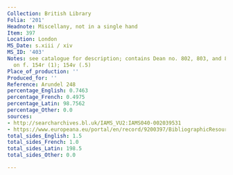 ```yaml
---
Collection: British Library
Folia: '201'
Headnote: Miscellany, not in a single hand
Item: 397
Location: London
MS_Date: s.xiii / xiv
MS_ID: '403'
Notes: see catalogue for description; contains Dean no. 802, 803, and 812 ; English
  on f. 154r (1); 154v (.5)
Place_of_production: ''
Produced_for: ''
Reference: Arundel 248
percentage_English: 0.7463
percentage_French: 0.4975
percentage_Latin: 98.7562
percentage_Other: 0.0
sources:
- http://searcharchives.bl.uk/IAMS_VU2:IAMS040-002039531
- https://www.europeana.eu/portal/en/record/9200397/BibliographicResource_3000126280575.html
total_sides_English: 1.5
total_sides_French: 1.0
total_sides_Latin: 198.5
total_sides_Other: 0.0

---
```

